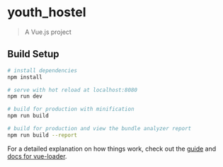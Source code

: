 <!--
 * @Description:
 * @Author: Vivian
 * @Date: 2020-02-11 16:25:52
 * @LastEditTime: 2020-04-23 11:27:41
 -->
# youth_hostel

> A Vue.js project

## Build Setup

``` bash
# install dependencies
npm install

# serve with hot reload at localhost:8080
npm run dev

# build for production with minification
npm run build

# build for production and view the bundle analyzer report
npm run build --report
```

For a detailed explanation on how things work, check out the [guide](http://vuejs-templates.github.io/webpack/) and [docs for vue-loader](http://vuejs.github.io/vue-loader).
